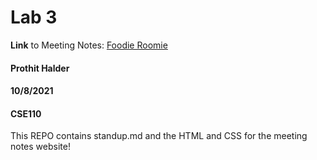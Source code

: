 # Lab 3

**Link** to Meeting Notes: [Foodie Roomie](https://prorick.github.io/fa21-cse110-lab3/)

#### Prothit Halder
#### 10/8/2021
#### CSE110

This REPO contains standup.md and the HTML and CSS for the meeting notes website! 
